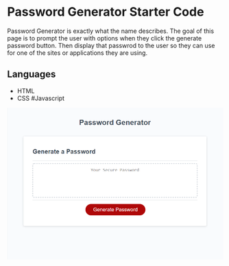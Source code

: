 # Password Generator Starter Code

Password Generator is exactly what the name describes. The goal of this
page is to prompt the user with options when they click the generate password
button. Then display that passwrod to the user so they can use for one of the 
sites or applications they are using.

## Languages

* HTML
* CSS
#Javascript

![Page Screenshot](assets/password-gen-screenshot.png)
